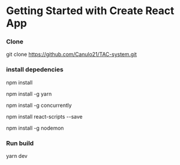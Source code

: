 # Getting Started with Create React App

### Clone
git clone https://github.com/Canulo21/TAC-system.git

### install depedencies
npm install

npm install -g yarn

npm install -g concurrently

npm install react-scripts --save

npm install -g nodemon

### Run build
yarn dev


